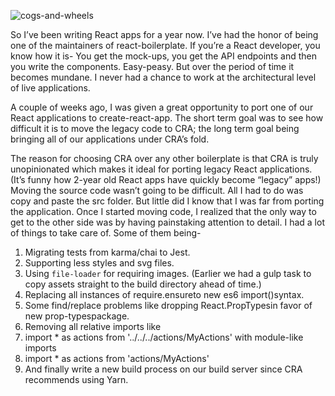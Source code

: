 ![cogs-and-wheels](https://cdn-images-1.medium.com/max/1200/1*w1GrS524TYWo1PJ5bDLKug.jpeg)

So I’ve been writing React apps for a year now. I’ve had the honor of being one of the maintainers of react-boilerplate. If you’re a React developer, you know how it is- You get the mock-ups, you get the API endpoints and then you write the components. Easy-peasy. But over the period of time it becomes mundane. I never had a chance to work at the architectural level of live applications.

A couple of weeks ago, I was given a great opportunity to port one of our React applications to create-react-app. The short term goal was to see how difficult it is to move the legacy code to CRA; the long term goal being bringing all of our applications under CRA’s fold.

The reason for choosing CRA over any other boilerplate is that CRA is truly unopinionated which makes it ideal for porting legacy React applications. (It’s funny how 2-year old React apps have quickly become “legacy” apps!) Moving the source code wasn’t going to be difficult. All I had to do was copy and paste the src folder. But little did I know that I was far from porting the application. Once I started moving code, I realized that the only way to get to the other side was by having painstaking attention to detail. I had a lot of things to take care of. Some of them being-

1. Migrating tests from karma/chai to Jest.
2. Supporting less styles and svg files.
3. Using `file-loader` for requiring images. (Earlier we had a gulp task to copy assets straight to the build directory ahead of time.)
4. Replacing all instances of require.ensureto new es6 import()syntax.
5. Some find/replace problems like dropping React.PropTypesin favor of new prop-typespackage.
6. Removing all relative imports like
7. import * as actions from '../../../actions/MyActions' with module-like imports 
8. import * as actions from 'actions/MyActions'
9. And finally write a new build process on our build server since CRA recommends using Yarn.